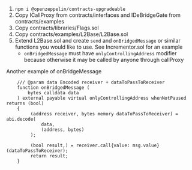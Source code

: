 1. `npm i @openzeppelin/contracts-upgradeable`
2. Copy ICallProxy from contracts/interfaces and IDeBridgeGate from contracts/examples
3. Copy contracts/libraries/Flags.sol
4. Copy contracts/examples/L2Base/L2Base.sol
5. Extend L2Base.sol and create `send` and `onBridgedMessage` or similar functions you would like to use. See Incrementor.sol for an example
   - `onBridgedMessage` must have `onlyControllingAddress` modifier because otherwise it may be called by anyone through callProxy

Another example of onBridgeMessage
```solidity
    /// @param data Encoded receiver + dataToPassToReceiver
    function onBridgedMessage (
        bytes calldata data
    ) external payable virtual onlyControllingAddress whenNotPaused returns (bool)
    {
         (address receiver, bytes memory dataToPassToReceiver) = abi.decode(
             data,
             (address, bytes)
         );

         (bool result,) = receiver.call{value: msg.value}(dataToPassToReceiver);
         return result;
    }
```